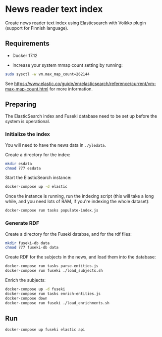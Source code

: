 # News reader text index

Create news reader text index using Elasticsearch with Voikko plugin (support for Finnish language).

## Requirements

- Docker 17.12

- Increase your system mmap count setting by running:

```bash
sudo sysctl -w vm.max_map_count=262144
```

See https://www.elastic.co/guide/en/elasticsearch/reference/current/vm-max-map-count.html for more information.

## Preparing

The ElasticSearch index and Fuseki database need to be set up before the system is operational.

### Initialize the index

You will need to have the news data in `./yledata`.

Create a directory for the index:

```bash
mkdir esdata
chmod 777 esdata
```

Start the ElasticSearch instance:

```bash
docker-compose up -d elastic
```

Once the instance is running, run the indexing script (this will take a long while, and you need lots of RAM, if you're indexing the whole dataset):

```bash
docker-compose run tasks populate-index.js
```

### Generate RDF

Create a directory for the Fuseki databse, and for the rdf files:

```bash
mkdir fuseki-db data
chmod 777 fuseki-db data
```

Create RDF for the subjects in the news, and load them into the database:

```bash
docker-compose run tasks parse-entities.js
docker-compose run fuseki ./load_subjects.sh
```

Enrich the subjects:

```bash
docker-compose up -d fuseki
docker-compose run tasks enrich-entities.js
docker-compose down
docker-compose run fuseki ./load_enrichments.sh
```

## Run

```bash
docker-compose up fuseki elastic api
```
